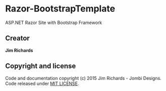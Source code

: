 # Razor-BootstrapTemplate
ASP.NET Razor Site with Bootstrap Framework

## Creator

**Jim Richards**

## Copyright and license

Code and documentation copyright (c) 2015 Jim Richards - Jombi Designs. Code released under [MIT LICENSE](https://github.com/JombiDotNet/Razor-BootstrapTemplate/LICENSE).